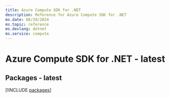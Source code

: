 ```yaml
---
title: Azure Compute SDK for .NET
description: Reference for Azure Compute SDK for .NET
ms.date: 08/29/2024
ms.topic: reference
ms.devlang: dotnet
ms.service: compute
---
```

# Azure Compute SDK for .NET - latest
## Packages - latest
[!INCLUDE [packages](compute-index.md)]